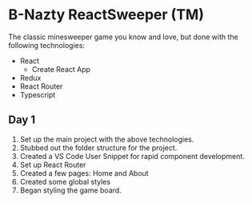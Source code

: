 # B-Nazty ReactSweeper (TM)

The classic minesweeper game you know and love, but done with the following technologies:

* React
  * Create React App
* Redux
* React Router
* Typescript

## Day 1

1. Set up the main project with the above technologies.
2. Stubbed out the folder structure for the project.
3. Created a VS Code User Snippet for rapid component development.
4. Set up React Router
5. Created a few pages: Home and About
6. Created some global styles
7. Began styling the game board.
